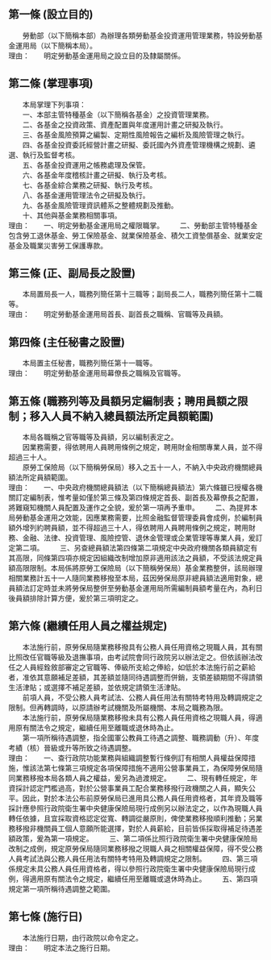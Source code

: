 第一條 (設立目的)
-----------------
　　勞動部（以下簡稱本部）為辦理各類勞動基金投資運用管理業務，特設勞動基金運用局（以下簡稱本局）。  
理由：　　明定勞動基金運用局之設立目的及隸屬關係。

第二條 (掌理事項)
-----------------
　　本局掌理下列事項：  
　　一、本部主管特種基金（以下簡稱各基金）之投資管理業務。  
　　二、各基金之投資政策、資產配置與年度運用計畫之研擬及執行。  
　　三、各基金風險預算之編製、定期性風險報告之編析及風險管理之執行。  
　　四、各基金投資委託經營計畫之研擬、委託國內外資產管理機構之規劃、遴選、執行及監督考核。  
　　五、各基金投資運用之帳務處理及保管。  
　　六、各基金年度稽核計畫之研擬、執行及考核。  
　　七、各基金綜合業務之研擬、執行及考核。  
　　八、各基金運用管理法令之研擬及執行。  
　　九、各基金風險管理資訊體系之整體規劃及推動。  
　　十、其他與基金業務相關事項。  
理由：　　一、明定勞動基金運用局之權限職掌。
　　二、勞動部主管特種基金包含勞工退休基金、勞工保險基金、就業保險基金、積欠工資墊償基金、就業安定基金及職業災害勞工保護專款。

第三條 (正、副局長之設置)
-------------------------
　　本局置局長一人，職務列簡任第十三職等；副局長二人，職務列簡任第十二職等。  
理由：　　明定勞動基金運用局首長、副首長之職稱、官職等及員額。

第四條 (主任秘書之設置)
-----------------------
　　本局置主任秘書，職務列簡任第十一職等。  
理由：　　明定勞動基金運用局幕僚長之職稱及官職等。

第五條 (職務列等及員額另定編制表；聘用員額之限制；移入人員不納入總員額法所定員額範圍)
-------------------------------------------------------------------------------------
　　本局各職稱之官等職等及員額，另以編制表定之。  
　　因業務需要，得依聘用人員聘用條例之規定，聘用財金相關專業人員，並不得超過三十人。  
　　原勞工保險局（以下簡稱勞保局）移入之五十一人，不納入中央政府機關總員額法所定員額範圍。  
理由：　　一、中央政府機關總員額法（以下簡稱總員額法）第六條雖已授權各機關訂定編制表，惟考量如僅於第三條及第四條規定首長、副首長及幕僚長之配置，將難窺知機關人員配置及運作之全貌，爰於第一項再予重申。
　　二、為提昇本局勞動基金運用之效能，因應業務需要，比照金融監督管理委員會成例，於編制員額外增列約聘員額，並不得超過三十人，得依聘用人員聘用條例之規定，聘用財務、金融、法律、投資管理、風險控管、退休金管理或企業管理等專業人員，爰訂定第二項。
　　三、另查總員額法第四條第二項規定中央政府機關各類員額定有其高限，同條第四項亦規定因組織改制增加原非適用該法之員額，不受該法規定員額高限限制。本局係將原勞工保險局（以下簡稱勞保局）基金業務整併，該局辦理相關業務計五十一人隨同業務移撥至本局，茲因勞保局原非總員額法適用對象，總員額法訂定時並未將勞保局整併至勞動基金運用局所需編制員額考量在內，為利日後員額排除計算方便，爰於第三項明定之。

第六條 (繼續任用人員之權益規定)
-------------------------------
　　本法施行前，原勞保局隨業務移撥具有公務人員任用資格之現職人員，其有關比照改任官職等級及退撫事項，由考試院會同行政院另以辦法定之。但依該辦法改任之人員經銓敘部審定之官職等、俸級所支給之俸給，如低於本法施行前之薪給者，准依其意願補足差額，其差額並隨同待遇調整而併銷，支領差額期間不得請領生活津貼；或選擇不補足差額，並依規定請領生活津貼。  
　　前項人員，不受公務人員考試法、公務人員任用法有關特考特用及轉調規定之限制。但再轉調時，以原請辦考試機關及所屬機關、本局之職務為限。  
　　本法施行前，原勞保局隨業務移撥未具有公務人員任用資格之現職人員，得適用原有關法令之規定，繼續任用至離職或退休時為止。  
　　第一項所稱待遇調整，指全國軍公教員工待遇之調整、職務調動（升）、年度考績（核）晉級或升等所致之待遇調整。  
理由：　　一、查行政院功能業務與組織調整暫行條例訂有相關人員權益保障措施，惟該法第七條第三項規定各項保障措施不適用公營事業員工，為保障勞保局隨同業務移撥本局各類人員之權益，爰另為過渡規定。
　　二、現有轉任規定，年資採計認定門檻過高，對於公營事業員工配合業務移撥行政機關之人員，顯失公平。因此，對於本法公布前原勞保局已進用具公務人員任用資格者，其年資及職等採計應參照行政院衛生署中央健康保險局現行成例另以辦法定之，以作為現職人員轉任依據，且宜採取資格認定從寬、轉調從嚴原則，俾使業務移撥順利推動；另業務移撥非機關員工個人意願所能選擇，對於人員薪給，目前皆係採取得補足待遇差額政策，爰為第一項規定。
　　三、第二項係比照行政院衛生署中央健康保險局改制之成例，規定原勞保局隨同業務移撥之現職人員之相關權益保障，得不受公務人員考試法與公務人員任用法有關特考特用及轉調規定之限制。
　　四、第三項係規定未具公務人員任用資格者，得以參照行政院衛生署中央健康保險局現行成例，得適用原有關法令之規定，繼續任用至離職或退休時為止。
　　五、第四項規定第一項所稱待遇調整之範圍。

第七條 (施行日)
---------------
　　本法施行日期，由行政院以命令定之。  
理由：　　明定本法之施行日期。